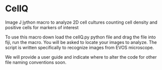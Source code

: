 # CellQ
Image J jython macro to analyze 2D cell cultures counting cell density and positive cells for markers of interest


To use this macro down load the cellQ.py python file and drag the file into fiji, run the macro.  You will be asked to locate your images to analyze.
The script is written specifically to recognize images from EVOS microscope. 

We will provide a user guide and indicate where to alter the code for other file naming conventions soon.
